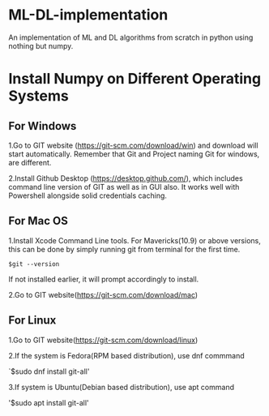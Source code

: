 # ML-DL-implementation
An implementation of ML and DL algorithms from scratch in python using nothing but numpy.

# Install Numpy on Different Operating Systems

## For Windows

1.Go to GIT website (https://git-scm.com/download/win) and download will start automatically. Remember that Git and Project naming Git for windows, are different.

2.Install Github Desktop (https://desktop.github.com/), which includes command line version of GIT as well as in GUI also. It works well with Powershell alongside solid credentials caching.

## For Mac OS

1.Install Xcode Command Line tools. For Mavericks(10.9) or above versions, this can be done by simply running git from terminal for the first time.

  `$git --version`
  
If not installed earlier, it will prompt accordingly to install.

2.Go to GIT website(https://git-scm.com/download/mac)

## For Linux

1.Go to GIT website(https://git-scm.com/download/linux)

2.If the system is Fedora(RPM based distribution), use dnf commmand 

  `$sudo dnf install git-all'
  
3.If system is Ubuntu(Debian based distribution), use apt command

  '$sudo apt install git-all'
